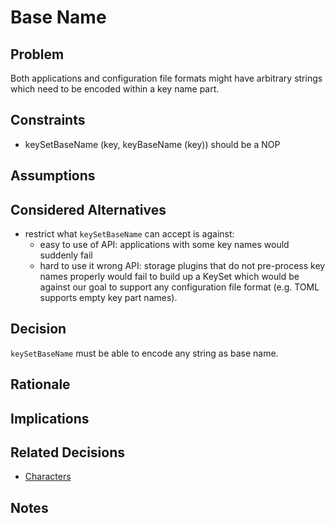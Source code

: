 # Base Name

## Problem

Both applications and configuration file formats might have arbitrary strings which need to be
encoded within a key name part.

## Constraints

- keySetBaseName (key, keyBaseName (key)) should be a NOP

## Assumptions

## Considered Alternatives

- restrict what `keySetBaseName` can accept is against:
  - easy to use of API: applications with some key names would suddenly fail
  - hard to use it wrong API: storage plugins that do not pre-process key names properly would fail to build up a KeySet
    which would be against our goal to support any configuration file format (e.g. TOML supports empty key part names).

## Decision

`keySetBaseName` must be able to encode any string as base name.

## Rationale

## Implications

## Related Decisions

- [Characters](characters.md)

## Notes

